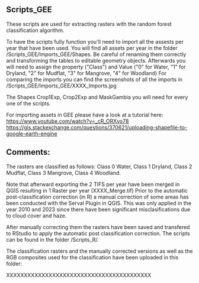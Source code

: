 ## Scripts_GEE

These scripts are used for extracting rasters with the random forest classification algorithm. 

To have the scripts fully function you'll need to import all the assests per year that have been used. You will find all assets per year in the folder /Scripts_GEE/Imports_GEE/Shapes. Be careful of renaming them correctly and transforming the tables to editable geometry objects. Afterwards you will need to assign the property ("Class") and Value ("0" for Water, "1" for Dryland, "2" for Mudflat, "3" for Mangrove, "4" for Woodland) For comparing the imports you can find the screenshots of all the imports in /Scripts_GEE/Imports_GEE/XXXX_Imports.jpg

The Shapes Crop1Exp, Crop2Exp and MaskGambia you will need for every one of the scripts.

For importing assets in GEE please have a look at a tutorial here: 
https://www.youtube.com/watch?v=_cR_ORXyo78 
https://gis.stackexchange.com/questions/370621/uploading-shapefile-to-google-earth-engine


## Comments: 

The rasters are classified as follows: Class 0 Water, Class 1 Dryland, Class 2 Mudflat, Class 3 Mangrove, Class 4 Woodland.  

Note that afterward exporting the 2 TIFS per year have been merged in QGIS resulting in 1 Raster per year (XXXX_Merge.tif) Prior to the automatic post-classification correction (in R) a manual correction of some areas has been conducted with the Serval Plugin in QGIS. This was only applied in the year 2010 and 2023 since there have been significant misclasifications due to cloud cover and haze.  

After manually correcting them the rasters have been saved and transfered to RStudio to apply the automatic post classification correction. The scripts can be found in the folder /Scripts_R/.

The classification rasters and the manually corrected versions as well as the RGB composites used for the classification have been uploaded in this folder: 

XXXXXXXXXXXXXXXXXXXXXXXXXXXXXXXXXXXXXXXXX

